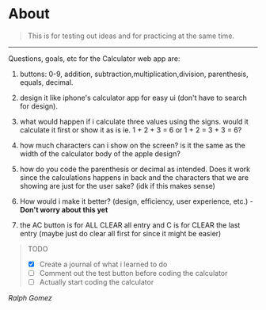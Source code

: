 # About
>
>This is for testing out ideas and for practicing at the same time.
---
Questions, goals, etc for the Calculator web app are:

1. buttons: 0-9, addition, subtraction,multiplication,division, parenthesis, equals, decimal.

2. design it like iphone's calculator app for easy ui (don't have to search for design).

3. what would happen if i calculate three values using the signs. would it calculate it first or show it as is
   ie. 1 + 2 + 3 = 6 or 1 + 2 = 3 + 3 = 6?
4. how much characters can i show on the screen? is it the same as the width of the calculator body of the apple design?
   
5. how do you code the parenthesis or decimal as intended. Does it work since the calculations happens in back and the characters that we are showing are just for the user sake? (idk if this makes sense)

6. How would i make it better? (design, efficiency, user experience, etc.) - **Don't worry about this yet**

7. the AC button is for ALL CLEAR all entry and C is for CLEAR the last entry (maybe just do clear all first for since it might be easier)

>TODO
>
> - [x] Create a journal of what i learned to do
> - [ ] Comment out the test button before coding the calculator
> - [ ] Actually start coding the calculator



*Ralph Gomez*
